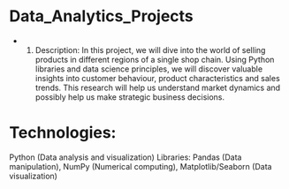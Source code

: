 # Data_Analytics_Projects
- 1. Description:
In this project, we will dive into the world of selling products in different regions of a single shop chain. Using Python libraries and data science principles, we will discover valuable insights into customer behaviour, product characteristics and sales trends. This research will help us understand market dynamics and possibly help us make strategic business decisions.

# Technologies:
Python (Data analysis and visualization) Libraries: Pandas (Data manipulation), NumPy (Numerical computing), Matplotlib/Seaborn (Data visualization)

